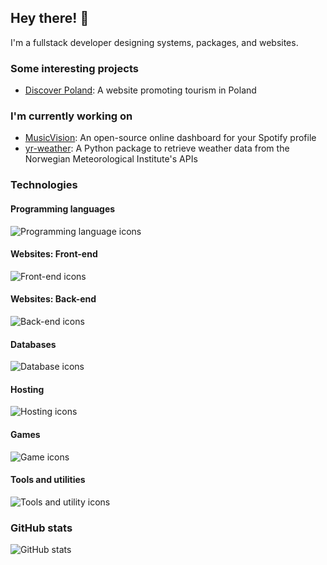 ## Hey there! 👋

I'm a fullstack developer designing systems, packages, and websites.

### Some interesting projects

- [Discover Poland](https://github.com/ZeroWave022/DiscoverPoland): A website promoting tourism in Poland 

### I'm currently working on

- [MusicVision](https://github.com/ZeroWave022/MusicVision): An open-source online dashboard for your Spotify profile
- [yr-weather](https://github.com/ZeroWave022/yr-weather): A Python package to retrieve weather data from the Norwegian Meteorological Institute's APIs

### Technologies

#### Programming languages

![Programming language icons](https://skillicons.dev/icons?i=py,ts,js,cs,cpp)

#### Websites: Front-end

![Front-end icons](https://skillicons.dev/icons?i=html,css,react)

#### Websites: Back-end

![Back-end icons](https://skillicons.dev/icons?i=nginx,nextjs,express,flask,jquery)

#### Databases

![Database icons](https://skillicons.dev/icons?i=mongodb,postgres,mysql)

#### Hosting

![Hosting icons](https://skillicons.dev/icons?i=cloudflare,netlify,raspberrypi)

#### Games

![Game icons](https://skillicons.dev/icons?i=unity)

#### Tools and utilities

![Tools and utility icons](https://skillicons.dev/icons?i=git,github,md,postman)

### GitHub stats

![GitHub stats](https://github-readme-stats.vercel.app/api?username=ZeroWave022&theme=tokyonight&hide_border=true&show_icons=true&count_private=true)
